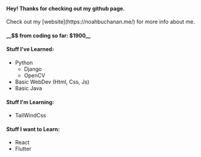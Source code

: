 <h4>Hey! Thanks for checking out my github page.</h4>
Check out my [website](https://noahbuchanan.me/) for more info about me.

<h4> __$$ from coding so far: $1900__ </h4>

<h4>Stuff I've Learned:</h4>

- Python
  - Django
  - OpenCV
- Basic WebDev (Html, Css, Js)
- Basic Java 
<h4>Stuff I'm Learning:</h4>

- TailWindCss
<h4>Stuff I want to Learn:</h4>

- React
- Flutter
